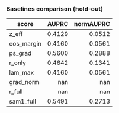 ### Baselines comparison (hold-out)

| score | AUPRC | normAUPRC |
|---|---:|---:|
| z_eff | 0.4129 | 0.0512 |
| eos_margin | 0.4160 | 0.0561 |
| ps_grad | 0.5600 | 0.2888 |
| r_only | 0.4642 | 0.1341 |
| lam_max | 0.4160 | 0.0561 |
| grad_norm | nan | nan |
| r_full | nan | nan |
| sam1_full | 0.5491 | 0.2713 |